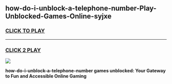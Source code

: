
## how-do-i-unblock-a-telephone-number-Play-Unblocked-Games-Online-syjxe
<h3>
<a href="https://premium76.site?title=how-do-i-unblock-a-telephone-number&ref=25A">CLICK TO PLAY</a></h3>
<hr>

<h3>
<a href="https://premium76.site?title=how-do-i-unblock-a-telephone-number&ref=25A">CLICK 2 PLAY</a>
  
</h3>

<a href="https://premium76.site?title=how-do-i-unblock-a-telephone-number&ref=25A"><img src="https://clearcache.store/games.png"></a>


**how-do-i-unblock-a-telephone-number games unblocked: Your Gateway to Fun and Accessible Online Gaming**
